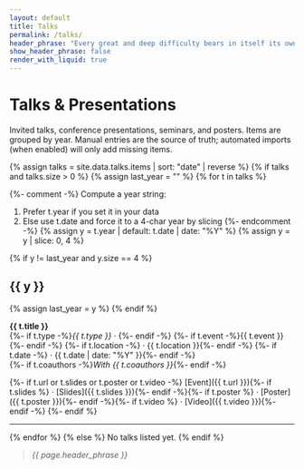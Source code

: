 ```yaml
---
layout: default
title: Talks
permalink: /talks/
header_phrase: "Every great and deep difficulty bears in itself its own solution. — Niels Bohr"
show_header_phrase: false
render_with_liquid: true
---
```


# Talks & Presentations

Invited talks, conference presentations, seminars, and posters. Items are grouped by year. Manual entries are the source of truth; automated imports (when enabled) will only add missing items.

{% assign talks = site.data.talks.items | sort: "date" | reverse %}
{% if talks and talks.size > 0 %}
{% assign last_year = "" %}
{% for t in talks %}

  {%- comment -%}
  Compute a year string:
  1) Prefer t.year if you set it in your data
  2) Else use t.date and force it to a 4-char year by slicing
  {%- endcomment -%}
  {% assign y = t.year | default: t.date | date: "%Y" %}
  {% assign y = y | slice: 0, 4 %}

  {% if y != last_year and y.size == 4 %}
    <h2> {{ y }} </h2>
    {% assign last_year = y %}
  {% endif %}
  
  **{{ t.title }}**  
  {%- if t.type -%}_{{ t.type }}_ · {%- endif -%}
  {%- if t.event -%}{{ t.event }}{%- endif -%}
  {%- if t.location -%} · {{ t.location }}{%- endif -%}
  {%- if t.date -%} · {{ t.date | date: "%Y" }}{%- endif -%}  
  {%- if t.coauthors -%}_With {{ t.coauthors }}_{%- endif -%}

  {%- if t.url or t.slides or t.poster or t.video -%}
  [Event]({{ t.url }}){%- if t.slides %} · [Slides]({{ t.slides }}){%- endif -%}{%- if t.poster %} · [Poster]({{ t.poster }}){%- endif -%}{%- if t.video %} · [Video]({{ t.video }}){%-    endif -%}
  {%- endif %}

  ---
{% endfor %}
{% else %}
No talks listed yet.
{% endif %}

> _{{ page.header_phrase }}_
